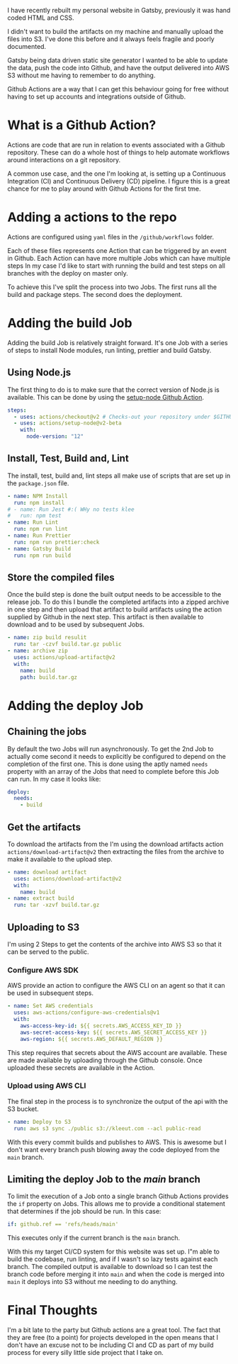 I have recently rebuilt my personal website in Gatsby, previously it was hand coded HTML and CSS.

I didn't want to build the artifacts on my machine and manually upload the files into S3. I've done this before and it always feels fragile and poorly documented.

Gatsby being data driven static site generator I wanted to be able to update the data, push the code into Github, and have the output delivered into AWS S3 without me having to remember to do anything.

Github Actions are a way that I can get this behaviour going for free without having to set up accounts and integrations outside of Github.

# What is a Github Action?

Actions are code that are run in relation to events associated with a Github repository. These can do a whole host of things to help automate workflows around interactions on a git repository.

A common use case, and the one I'm looking at, is setting up a Continuous Integration (CI) and Continuous Delivery (CD) pipeline. I figure this is a great chance for me to play around with Github Actions for the first tme.

# Adding a actions to the repo

Actions are configured using `yaml` files in the `/github/workflows` folder.

Each of these files represents one Action that can be triggered by an event in Github. Each Action can have more multiple Jobs which can have multiple steps
In my case I'd like to start with running the build and test steps on all branches with the deploy on master only.

To achieve this I've split the process into two Jobs. The first runs all the build and package steps. The second does the deployment.

# Adding the build Job

Adding the build Job is relatively straight forward. It's one Job with a series of steps to install Node modules, run linting, prettier and build Gatsby.

## Using Node.js

The first thing to do is to make sure that the correct version of Node.js is available. This can be done by using the [setup-node Github Action](https://github.com/actions/setup-node).

```yaml
steps:
  - uses: actions/checkout@v2 # Checks-out your repository under $GITHUB_WORKSPACE, so your job can access it
  - uses: actions/setup-node@v2-beta
    with:
      node-version: "12"
```

## Install, Test, Build and, Lint

The install, test, build and, lint steps all make use of scripts that are set up in the `package.json` file.

```yaml
- name: NPM Install
  run: npm install
# - name: Run Jest #:( WHy no tests klee
#   run: npm test
- name: Run Lint
  run: npm run lint
- name: Run Prettier
  run: npm run prettier:check
- name: Gatsby Build
  run: npm run build
```

## Store the compiled files

Once the build step is done the built output needs to be accessible to the release job. To do this I bundle the completed artifacts into a zipped archive in one step and then upload that artifact to build artifacts using the action supplied by Github in the next step. This artifact is then available to download and to be used by subsequent Jobs.

```yaml
- name: zip build resulit
  run: tar -czvf build.tar.gz public
- name: archive zip
  uses: actions/upload-artifact@v2
  with:
    name: build
    path: build.tar.gz
```

# Adding the deploy Job

## Chaining the jobs

By default the two Jobs will run asynchronously. To get the 2nd Job to actually come second it needs to explicitly be configured to depend on the completion of the first one. This is done using the aptly named `needs` property with an array of the Jobs that need to complete before this Job can run.
In my case it looks like:

```yaml
deploy:
  needs:
    - build
```

## Get the artifacts

To download the artifacts from the I'm using the download artifacts action `actions/download-artifact@v2` then extracting the files from the archive to make it available to the upload step.

```yaml
- name: download artifact
  uses: actions/download-artifact@v2
  with:
    name: build
- name: extract build
  run: tar -xzvf build.tar.gz
```

## Uploading to S3

I'm using 2 Steps to get the contents of the archive into AWS S3 so that it can be served to the public.

### Configure AWS SDK

AWS provide an action to configure the AWS CLI on an agent so that it can be used in subsequent steps.

```yaml
- name: Set AWS credentials
  uses: aws-actions/configure-aws-credentials@v1
  with:
    aws-access-key-id: ${{ secrets.AWS_ACCESS_KEY_ID }}
    aws-secret-access-key: ${{ secrets.AWS_SECRET_ACCESS_KEY }}
    aws-region: ${{ secrets.AWS_DEFAULT_REGION }}
```

This step requires that secrets about the AWS account are available. These are made available by uploading through the Github console. Once uploaded these secrets are available in the Action.

### Upload using AWS CLI

The final step in the process is to synchronize the output of the api with the S3 bucket.

```yaml
- name: Deploy to S3
  run: aws s3 sync ./public s3://kleeut.com --acl public-read
```

With this every commit builds and publishes to AWS. This is awesome but I don't want every branch push blowing away the code deployed from the `main` branch.

## Limiting the deploy Job to the _main_ branch

To limit the execution of a Job onto a single branch Github Actions provides the `if` property on Jobs. This allows me to provide a conditional statement that determines if the job should be run. In this case:

```yaml
if: github.ref == 'refs/heads/main'
```

This executes only if the current branch is the `main` branch.

With this my target CI/CD system for this website was set up. I"m able to build the codebase, run linting, and if I wasn't so lazy tests against each branch. The compiled output is available to download so I can test the branch code before merging it into `main` and when the code is merged into `main` it deploys into S3 without me needing to do anything.

# Final Thoughts

I'm a bit late to the party but Github actions are a great tool. The fact that they are free (to a point) for projects developed in the open means that I don't have an excuse not to be including CI and CD as part of my build process for every silly little side project that I take on.
